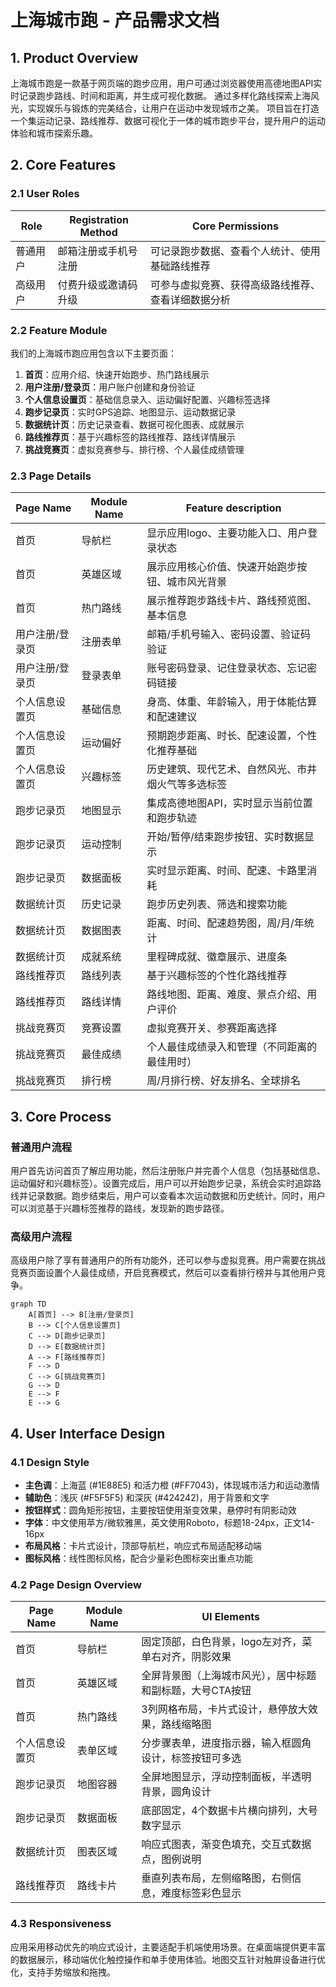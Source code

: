 # 上海城市跑 - 产品需求文档

## 1. Product Overview
上海城市跑是一款基于网页端的跑步应用，用户可通过浏览器使用高德地图API实时记录跑步路线、时间和距离，并生成可视化数据。
通过多样化路线探索上海风光，实现娱乐与锻炼的完美结合，让用户在运动中发现城市之美。
项目旨在打造一个集运动记录、路线推荐、数据可视化于一体的城市跑步平台，提升用户的运动体验和城市探索乐趣。

## 2. Core Features

### 2.1 User Roles
| Role | Registration Method | Core Permissions |
|------|---------------------|------------------|
| 普通用户 | 邮箱注册或手机号注册 | 可记录跑步数据、查看个人统计、使用基础路线推荐 |
| 高级用户 | 付费升级或邀请码升级 | 可参与虚拟竞赛、获得高级路线推荐、查看详细数据分析 |

### 2.2 Feature Module
我们的上海城市跑应用包含以下主要页面：
1. **首页**：应用介绍、快速开始跑步、热门路线展示
2. **用户注册/登录页**：用户账户创建和身份验证
3. **个人信息设置页**：基础信息录入、运动偏好配置、兴趣标签选择
4. **跑步记录页**：实时GPS追踪、地图显示、运动数据记录
5. **数据统计页**：历史记录查看、数据可视化图表、成就展示
6. **路线推荐页**：基于兴趣标签的路线推荐、路线详情展示
7. **挑战竞赛页**：虚拟竞赛参与、排行榜、个人最佳成绩管理

### 2.3 Page Details
| Page Name | Module Name | Feature description |
|-----------|-------------|---------------------|
| 首页 | 导航栏 | 显示应用logo、主要功能入口、用户登录状态 |
| 首页 | 英雄区域 | 展示应用核心价值、快速开始跑步按钮、城市风光背景 |
| 首页 | 热门路线 | 展示推荐跑步路线卡片、路线预览图、基本信息 |
| 用户注册/登录页 | 注册表单 | 邮箱/手机号输入、密码设置、验证码验证 |
| 用户注册/登录页 | 登录表单 | 账号密码登录、记住登录状态、忘记密码链接 |
| 个人信息设置页 | 基础信息 | 身高、体重、年龄输入，用于体能估算和配速建议 |
| 个人信息设置页 | 运动偏好 | 预期跑步距离、时长、配速设置，个性化推荐基础 |
| 个人信息设置页 | 兴趣标签 | 历史建筑、现代艺术、自然风光、市井烟火气等多选标签 |
| 跑步记录页 | 地图显示 | 集成高德地图API，实时显示当前位置和跑步轨迹 |
| 跑步记录页 | 运动控制 | 开始/暂停/结束跑步按钮、实时数据显示 |
| 跑步记录页 | 数据面板 | 实时显示距离、时间、配速、卡路里消耗 |
| 数据统计页 | 历史记录 | 跑步历史列表、筛选和搜索功能 |
| 数据统计页 | 数据图表 | 距离、时间、配速趋势图，周/月/年统计 |
| 数据统计页 | 成就系统 | 里程碑成就、徽章展示、进度条 |
| 路线推荐页 | 路线列表 | 基于兴趣标签的个性化路线推荐 |
| 路线推荐页 | 路线详情 | 路线地图、距离、难度、景点介绍、用户评价 |
| 挑战竞赛页 | 竞赛设置 | 虚拟竞赛开关、参赛距离选择 |
| 挑战竞赛页 | 最佳成绩 | 个人最佳成绩录入和管理（不同距离的最佳用时） |
| 挑战竞赛页 | 排行榜 | 周/月排行榜、好友排名、全球排名 |

## 3. Core Process

### 普通用户流程
用户首先访问首页了解应用功能，然后注册账户并完善个人信息（包括基础信息、运动偏好和兴趣标签）。设置完成后，用户可以开始跑步记录，系统会实时追踪路线并记录数据。跑步结束后，用户可以查看本次运动数据和历史统计。同时，用户可以浏览基于兴趣标签推荐的路线，发现新的跑步路径。

### 高级用户流程
高级用户除了享有普通用户的所有功能外，还可以参与虚拟竞赛。用户需要在挑战竞赛页面设置个人最佳成绩，开启竞赛模式，然后可以查看排行榜并与其他用户竞争。

```mermaid
graph TD
    A[首页] --> B[注册/登录页]
    B --> C[个人信息设置页]
    C --> D[跑步记录页]
    D --> E[数据统计页]
    A --> F[路线推荐页]
    F --> D
    C --> G[挑战竞赛页]
    G --> D
    E --> F
    E --> G
```

## 4. User Interface Design

### 4.1 Design Style
- **主色调**：上海蓝 (#1E88E5) 和活力橙 (#FF7043)，体现城市活力和运动激情
- **辅助色**：浅灰 (#F5F5F5) 和深灰 (#424242)，用于背景和文字
- **按钮样式**：圆角矩形按钮，主要按钮使用渐变效果，悬停时有阴影动效
- **字体**：中文使用苹方/微软雅黑，英文使用Roboto，标题18-24px，正文14-16px
- **布局风格**：卡片式设计，顶部导航栏，响应式布局适配移动端
- **图标风格**：线性图标风格，配合少量彩色图标突出重点功能

### 4.2 Page Design Overview

| Page Name | Module Name | UI Elements |
|-----------|-------------|-------------|
| 首页 | 导航栏 | 固定顶部，白色背景，logo左对齐，菜单右对齐，阴影效果 |
| 首页 | 英雄区域 | 全屏背景图（上海城市风光），居中标题和副标题，大号CTA按钮 |
| 首页 | 热门路线 | 3列网格布局，卡片式设计，悬停放大效果，路线缩略图 |
| 个人信息设置页 | 表单区域 | 分步骤表单，进度指示器，输入框圆角设计，标签按钮可多选 |
| 跑步记录页 | 地图容器 | 全屏地图显示，浮动控制面板，半透明背景，圆角设计 |
| 跑步记录页 | 数据面板 | 底部固定，4个数据卡片横向排列，大号数字显示 |
| 数据统计页 | 图表区域 | 响应式图表，渐变色填充，交互式数据点，图例说明 |
| 路线推荐页 | 路线卡片 | 垂直列表布局，左侧缩略图，右侧信息，难度标签彩色显示 |

### 4.3 Responsiveness
应用采用移动优先的响应式设计，主要适配手机端使用场景。在桌面端提供更丰富的数据展示，移动端优化触控操作和单手使用体验。地图交互针对触屏设备进行优化，支持手势缩放和拖拽。